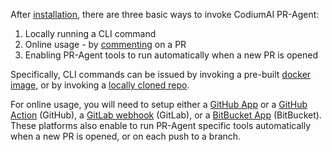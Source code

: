 
After [installation](https://pr-agent-docs.codium.ai/installation/), there are three basic ways to invoke CodiumAI PR-Agent:

1. Locally running a CLI command
2. Online usage - by [commenting](https://github.com/Codium-ai/pr-agent/pull/229#issuecomment-1695021901) on a PR
3. Enabling PR-Agent tools to run automatically when a new PR is opened


Specifically, CLI commands can be issued by invoking a pre-built [docker image](https://pr-agent-docs.codium.ai/installation/locally/#using-docker-image), or by invoking a [locally cloned repo](https://pr-agent-docs.codium.ai/installation/locally/#run-from-source).

For online usage, you will need to setup either a [GitHub App](https://pr-agent-docs.codium.ai/installation/github/#run-as-a-github-app) or a [GitHub Action](https://pr-agent-docs.codium.ai/installation/github/#run-as-a-github-action) (GitHub), a [GitLab webhook](https://pr-agent-docs.codium.ai/installation/gitlab/#run-a-gitlab-webhook-server) (GitLab), or a [BitBucket App](https://pr-agent-docs.codium.ai/installation/bitbucket/#run-using-codiumai-hosted-bitbucket-app) (BitBucket).
These platforms also enable to run PR-Agent specific tools automatically when a new PR is opened, or on each push to a branch.

